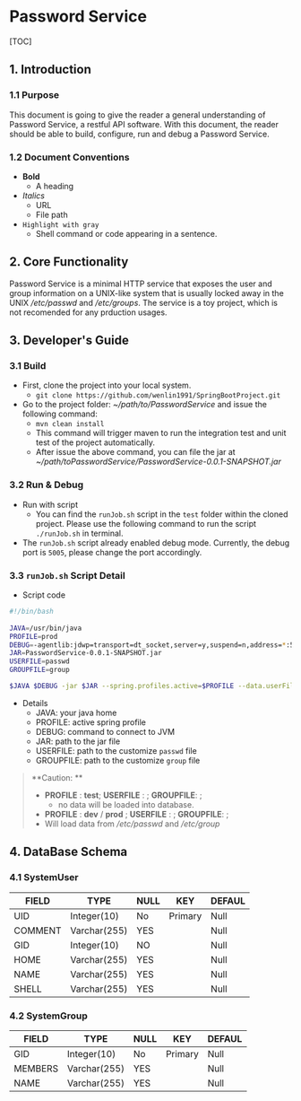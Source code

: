 # Password Service


[TOC]

## 1. Introduction 

### 1.1 Purpose 

This document is going to give the reader a general understanding of Password Service, a restful API software. With this document, the reader should be able to build, configure, run and debug a Password Service. 



### 1.2 Document Conventions 

- **Bold**
  - A heading 
- *Italics*
  - URL 
  - File path
- `Highlight with gray`
  - Shell command or code appearing in a sentence. 



## 2. Core Functionality 

Password Service is a minimal HTTP service that exposes the user and group information on a UNIX-like system that is usually locked away in the UNIX */etc/passwd* and */etc/groups*. The service is a toy project, which is not recomended for any prduction usages. 



## 3. Developer's Guide 

### 3.1 Build 

- First, clone the project into your local system. 
  - `git clone https://github.com/wenlin1991/SpringBootProject.git`
- Go to the project folder: *~/path/to/PasswordService* and issue the following command:
  - `mvn clean install` 
  - This command will trigger maven to run the integration test and unit test of the project automatically. 
  - After issue the above command, you can file the jar at *~/path/toPasswordService/PasswordService-0.0.1-SNAPSHOT.jar*

### 3.2 Run & Debug

- Run with script
  - You can find the `runJob.sh` script in the `test` folder within the cloned project. Please use the following command to run the script `./runJob.sh` in terminal.
- The `runJob.sh` script already enabled debug mode. Currently, the debug port is `5005`, please change the port accordingly. 



### 3.3 `runJob.sh` Script Detail 

- Script code 

```bash
#!/bin/bash
  
JAVA=/usr/bin/java
PROFILE=prod
DEBUG=-agentlib:jdwp=transport=dt_socket,server=y,suspend=n,address=*:5005
JAR=PasswordService-0.0.1-SNAPSHOT.jar
USERFILE=passwd
GROUPFILE=group

$JAVA $DEBUG -jar $JAR --spring.profiles.active=$PROFILE --data.userFile=$USERFILE --data.groupFile=$GROUPFILE
```

- Details
  - JAVA: your java home
  - PROFILE: active spring profile
  - DEBUG: command to connect to JVM 
  - JAR: path to the jar file 
  - USERFILE: path to the customize `passwd` file 
  - GROUPFILE: path to the customize `group` file 

> **Caution: **
>
> - **PROFILE** : **test**;  **USERFILE** : ; **GROUPFILE**: ; 
>   - no data will be loaded into database.
> -  **PROFILE** : **dev** / **prod** ; **USERFILE** : ; **GROUPFILE**: ; 
>   - Will load data from */etc/passwd* and */etc/group*



## 4. DataBase Schema 

### 4.1 SystemUser 
| FIELD   | TYPE         | NULL | KEY     | DEFAUL |
| ------- | ------------ | ---- | ------- | ------ |
| UID     | Integer(10)  | No   | Primary | Null   |
| COMMENT | Varchar(255) | YES  |         | Null   |
| GID     | Integer(10)  | NO   |         | Null   |
| HOME    | Varchar(255) | YES  |         | Null   |
| NAME    | Varchar(255) | YES  |         | Null   |
| SHELL   | Varchar(255) | YES  |         | Null   |


### 4.2 SystemGroup

| FIELD   | TYPE         | NULL | KEY     | DEFAUL |
| ------- | ------------ | ---- | ------- | ------ |
| GID     | Integer(10)  | No   | Primary | Null   |
| MEMBERS | Varchar(255) | YES  |         | Null   |
| NAME    | Varchar(255) | YES  |         | Null   |













